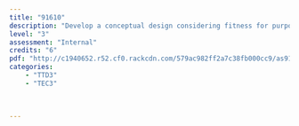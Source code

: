 ```yaml
---
title: "91610"
description: "Develop a conceptual design considering fitness for purpose in the broadest sense"
level: "3"
assessment: "Internal"
credits: "6"
pdf: "http://c1940652.r52.cf0.rackcdn.com/579ac982ff2a7c38fb000cc9/as91610.pdf"
categories:
    - "TTD3"
    - "TEC3"
    
    
    
---
```


